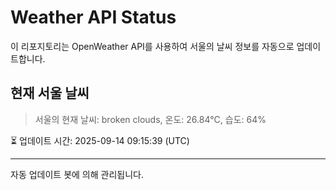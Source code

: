 
# Weather API Status

이 리포지토리는 OpenWeather API를 사용하여 서울의 날씨 정보를 자동으로 업데이트합니다.

## 현재 서울 날씨
> 서울의 현재 날씨: broken clouds, 온도: 26.84°C, 습도: 64%

⏳ 업데이트 시간: 2025-09-14 09:15:39 (UTC)

---
자동 업데이트 봇에 의해 관리됩니다.
